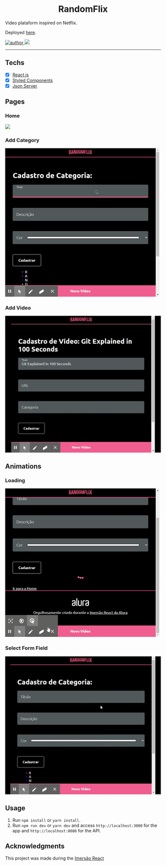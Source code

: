 <h1 align="center">
RandomFlix
</h1>

<p>Video plataform inspired on Netflix.</p>
<p>Deployed <a href="https://randomflix-ruby.vercel.app/">here</a>.

<p>
  <a href="https://github.com/paulohdelia">
    <img src="https://img.shields.io/badge/author-paulohdelia-important?style=flat-square" alt="author">
  </a>
  <img src="https://img.shields.io/github/languages/count/paulohdelia/randomflix?color=important&style=flat-square">
</p>

<hr>

## Techs

- [x] [React.js](https://reactjs.org/)
- [x] [Styled Components](https://styled-components.com/)
- [x] [Json Server](https://www.npmjs.com/package/json-server)

## Pages

<h3>Home</h3>
<img src=".github/home.gif"/>

<h3>Add Category</h3>
<img src=".github/categoria.gif"/>

<h3>Add Video</h3>
<img src=".github/video.gif"/>

## Animations

<h3>Loading</h3>
<img src=".github/loading.gif"/>

<h3>Select Form Field</h3>
<img src=".github/formfield.gif"/>


## Usage

1. Run `npm install` or `yarn install`.<br />
2. Run `npm run dev` or `yarn dev` and access `http://localhost:3000` for the app and `http://localhost:8080` for the API.<br />

## Acknowledgments

This project was made during the [Imersão React](https://www.alura.com.br/imersao)
